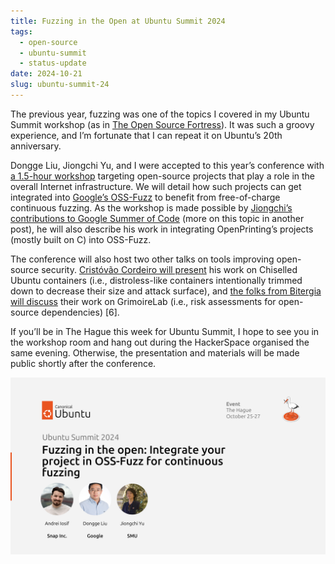 ```yaml
---
title: Fuzzing in the Open at Ubuntu Summit 2024
tags:
  - open-source
  - ubuntu-summit
  - status-update
date: 2024-10-21
slug: ubuntu-summit-24
---
```


The previous year, fuzzing was one of the topics I covered in my Ubuntu Summit workshop (as in [The Open Source Fortress](https://ossfortress.io)). It was such a groovy experience, and I’m fortunate that I can repeat it on Ubuntu’s 20th anniversary.

Dongge Liu, Jiongchi Yu, and I were accepted to this year’s conference with [a 1.5-hour workshop](https://events.canonical.com/event/51/contributions/540) targeting open-source projects that play a role in the overall Internet infrastructure. We will detail how such projects can get integrated into [Google’s OSS-Fuzz](https://google.github.io/oss-fuzz) to benefit from free-of-charge continuous fuzzing. As the workshop is made possible by [Jiongchi’s contributions to Google Summer of Code](https://summerofcode.withgoogle.com/programs/2024/projects/QX4kRWZO) (more on this topic in another post), he will also describe his work in integrating OpenPrinting’s projects (mostly built on C) into OSS-Fuzz.

The conference will also host two other talks on tools improving open-source security. [Cristóvão Cordeiro will present](https://events.canonical.com/event/51/contributions/520) his work on Chiselled Ubuntu containers (i.e., distroless-like containers intentionally trimmed down to decrease their size and attack surface), and [the folks from Bitergia will discuss](https://events.canonical.com/event/51/contributions/594) their work on GrimoireLab (i.e., risk assessments for open-source dependencies) [6].

If you’ll be in The Hague this week for Ubuntu Summit, I hope to see you in the workshop room and hang out during the HackerSpace organised the same evening. Otherwise, the presentation and materials will be made public shortly after the conference.

![Banner](images/fuzzing-in-the-open.png) 
